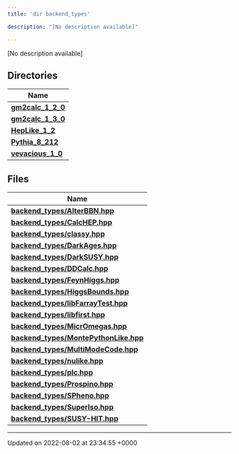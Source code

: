 ```yaml
---
title: 'dir backend_types'

description: "[No description available]"

---
```







[No description available]

## Directories

| Name           |
| -------------- |
| **[gm2calc_1_2_0](/documentation/code/main/files/dir_3882af314fbae13225da1aacf68a32d3/#dir-gm2calc-1-2-0)**  |
| **[gm2calc_1_3_0](/documentation/code/main/files/dir_e3ec43b41a0f060c1c56e88f55222135/#dir-gm2calc-1-3-0)**  |
| **[HepLike_1_2](/documentation/code/main/files/dir_6fccc6c9828a1b32c79249090280a5fa/#dir-heplike-1-2)**  |
| **[Pythia_8_212](/documentation/code/main/files/dir_f6265655d4928eb9f90e439e34e335a8/#dir-pythia-8-212)**  |
| **[vevacious_1_0](/documentation/code/main/files/dir_f1f2e6ca6d947d21943ec8ed42424e5a/#dir-vevacious-1-0)**  |

## Files

| Name           |
| -------------- |
| **[backend_types/AlterBBN.hpp](/documentation/code/main/files/alterbbn_8hpp/#file-alterbbn.hpp)**  |
| **[backend_types/CalcHEP.hpp](/documentation/code/main/files/calchep_8hpp/#file-calchep.hpp)**  |
| **[backend_types/classy.hpp](/documentation/code/main/files/classy_8hpp/#file-classy.hpp)**  |
| **[backend_types/DarkAges.hpp](/documentation/code/main/files/darkages_8hpp/#file-darkages.hpp)**  |
| **[backend_types/DarkSUSY.hpp](/documentation/code/main/files/darksusy_8hpp/#file-darksusy.hpp)**  |
| **[backend_types/DDCalc.hpp](/documentation/code/main/files/ddcalc_8hpp/#file-ddcalc.hpp)**  |
| **[backend_types/FeynHiggs.hpp](/documentation/code/main/files/feynhiggs_8hpp/#file-feynhiggs.hpp)**  |
| **[backend_types/HiggsBounds.hpp](/documentation/code/main/files/higgsbounds_8hpp/#file-higgsbounds.hpp)**  |
| **[backend_types/libFarrayTest.hpp](/documentation/code/main/files/libfarraytest_8hpp/#file-libfarraytest.hpp)**  |
| **[backend_types/libfirst.hpp](/documentation/code/main/files/libfirst_8hpp/#file-libfirst.hpp)**  |
| **[backend_types/MicrOmegas.hpp](/documentation/code/main/files/micromegas_8hpp/#file-micromegas.hpp)**  |
| **[backend_types/MontePythonLike.hpp](/documentation/code/main/files/montepythonlike_8hpp/#file-montepythonlike.hpp)**  |
| **[backend_types/MultiModeCode.hpp](/documentation/code/main/files/multimodecode_8hpp/#file-multimodecode.hpp)**  |
| **[backend_types/nulike.hpp](/documentation/code/main/files/nulike_8hpp/#file-nulike.hpp)**  |
| **[backend_types/plc.hpp](/documentation/code/main/files/plc_8hpp/#file-plc.hpp)**  |
| **[backend_types/Prospino.hpp](/documentation/code/main/files/prospino_8hpp/#file-prospino.hpp)**  |
| **[backend_types/SPheno.hpp](/documentation/code/main/files/spheno_8hpp/#file-spheno.hpp)**  |
| **[backend_types/SuperIso.hpp](/documentation/code/main/files/superiso_8hpp/#file-superiso.hpp)**  |
| **[backend_types/SUSY-HIT.hpp](/documentation/code/main/files/susy-hit_8hpp/#file-susy-hit.hpp)**  |






-------------------------------

Updated on 2022-08-02 at 23:34:55 +0000
